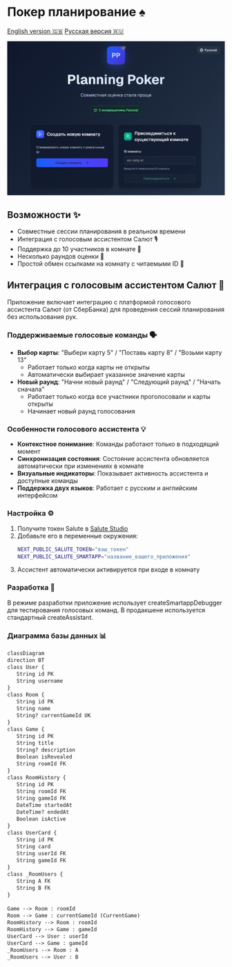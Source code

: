 # Покер планирование ♠️

[English version 🇬🇧](README.md) [Русская версия 🇷🇺](README.ru.md)

![hero](meta/hero.png)

## Возможности ✨

- Совместные сессии планирования в реальном времени
- Интеграция с голосовым ассистентом Салют 🎙️
- Поддержка до 10 участников в комнате 👥
- Несколько раундов оценки 🔄
- Простой обмен ссылками на комнату с читаемыми ID 🔗

## Интеграция с голосовым ассистентом Салют 🤖

Приложение включает интеграцию с платформой голосового ассистента Салют (от СберБанка) для проведения сессий планирования без использования рук.

### Поддерживаемые голосовые команды 🗣️

- **Выбор карты**: "Выбери карту 5" / "Поставь карту 8" / "Возьми карту 13"
  - Работает только когда карты не открыты
  - Автоматически выбирает указанное значение карты
- **Новый раунд**: "Начни новый раунд" / "Следующий раунд" / "Начать сначала"
  - Работает только когда все участники проголосовали и карты открыты
  - Начинает новый раунд голосования

### Особенности голосового ассистента 💡

- **Контекстное понимание**: Команды работают только в подходящий момент
- **Синхронизация состояния**: Состояние ассистента обновляется автоматически при изменениях в комнате
- **Визуальные индикаторы**: Показывает активность ассистента и доступные команды
- **Поддержка двух языков**: Работает с русским и английским интерфейсом

### Настройка ⚙️

1. Получите токен Salute в [Salute Studio](https://developers.sber.ru/portal/products/smartapp-code)
2. Добавьте его в переменные окружения:
   ```bash
   NEXT_PUBLIC_SALUTE_TOKEN="ваш_токен"
   NEXT_PUBLIC_SALUTE_SMARTAPP="название_вашего_приложения"
3. Ассистент автоматически активируется при входе в комнату

### Разработка 🔧
В режиме разработки приложение использует createSmartappDebugger для тестирования голосовых команд. В продакшене используется стандартный createAssistant.

### Диаграмма базы данных 📊
```mermaid
classDiagram
direction BT
class User {
   String id PK
   String username
}
class Room {
   String id PK
   String name
   String? currentGameId UK
}
class Game {
   String id PK
   String title
   String? description
   Boolean isRevealed
   String roomId FK
}
class RoomHistory {
   String id PK
   String roomId FK
   String gameId FK
   DateTime startedAt
   DateTime? endedAt
   Boolean isActive
}
class UserCard {
   String id PK
   String card
   String userId FK
   String gameId FK
}
class _RoomUsers {
   String A FK
   String B FK
}

Game --> Room : roomId
Room --> Game : currentGameId (CurrentGame)
RoomHistory --> Room : roomId
RoomHistory --> Game : gameId
UserCard --> User : userId
UserCard --> Game : gameId
_RoomUsers --> Room : A
_RoomUsers --> User : B
```

